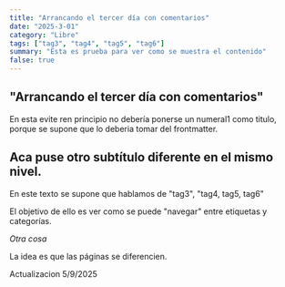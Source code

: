 ```yaml
---
title: "Arrancando el tercer día con comentarios"
date: "2025-3-01"
category: "Libre"
tags: ["tag3", "tag4", "tag5", "tag6"]
summary: "Esta es prueba para ver como se muestra el contenido"
false: true
---
```


## "Arrancando el tercer día con comentarios"

En esta evite ren principio no debería ponerse un numeral1 como titulo, porque se supone que lo deberia tomar del frontmatter.

## Aca puse otro subtítulo diferente en el mismo nivel. 

En este texto se supone que hablamos de "tag3", "tag4, tag5, tag6"

El objetivo de ello es ver como se puede "navegar" entre etiquetas y categorías.

*Otra cosa*

La idea es que las páginas se diferencien. 

Actualizacion 5/9/2025